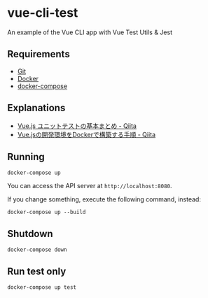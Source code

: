 # vue-cli-test

An example of the Vue CLI app with Vue Test Utils & Jest

## Requirements

- [Git](https://git-scm.com/)
- [Docker](https://www.docker.com/)
- [docker-compose](https://docs.docker.com/compose/)

## Explanations

* [Vue.js ユニットテストの基本まとめ - Qiita](https://qiita.com/kskinaba/items/d23259060e6e13b7353c)
* [Vue.jsの開発環境をDockerで構築する手順 - Qiita](https://qiita.com/kskinaba/items/44077529ff2abcd1fcd4)

## Running

```
docker-compose up
```

You can access the API server at `http://localhost:8080`.

If you change something, execute the following command, instead:

```
docker-compose up --build
```

## Shutdown

```
docker-compose down
```

## Run test only

```
docker-compose up test
```